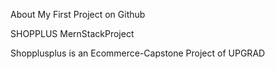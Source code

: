 About My First Project on Github

SHOPPLUS MernStackProject

Shopplusplus is an Ecommerce-Capstone Project of UPGRAD

